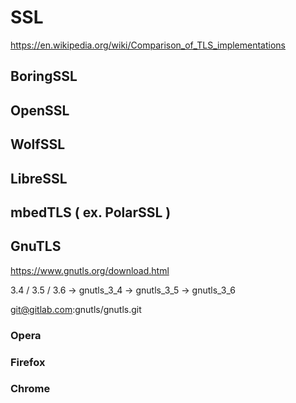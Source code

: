 # SSL
https://en.wikipedia.org/wiki/Comparison_of_TLS_implementations 

## BoringSSL

## OpenSSL

## WolfSSL

## LibreSSL

## mbedTLS ( ex. PolarSSL )

## GnuTLS

https://www.gnutls.org/download.html

3.4 / 3.5 / 3.6
-> gnutls_3_4
-> gnutls_3_5
-> gnutls_3_6

git@gitlab.com:gnutls/gnutls.git


### Opera

### Firefox

### Chrome


